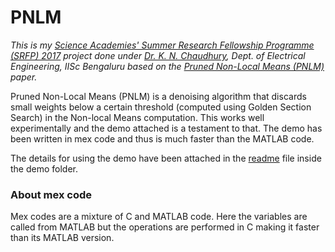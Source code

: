 # PNLM
*This is my [Science Academies' Summer Research Fellowship Programme (SRFP) 2017](https://web-japps.ias.ac.in:8443/fellowship2017/lists/selectedList.jsp) project done under [Dr. K. N. Chaudhury](https://sites.google.com/site/kunalnchaudhury/home), Dept. of Electrical Engineering, IISc Bengaluru based on the [Pruned Non-Local Means (PNLM)](https://ieeexplore.ieee.org/document/7932291) paper.*  

Pruned Non-Local Means (PNLM) is a denoising algorithm that discards small weights below a certain threshold (computed using Golden Section Search) in the Non-local Means computation. This works well experimentally and the demo attached is a testament to that. The demo has been written in mex code and thus is much faster than the MATLAB code.  

The details for using the demo have been attached in the [readme](demo/readme.txt) file inside the demo folder.

### About mex code
Mex codes are a mixture of C and MATLAB code. Here the variables are called from MATLAB but the operations are performed in C making it faster than its MATLAB version. 
